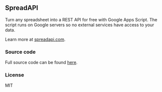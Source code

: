 ## SpreadAPI

Turn any spreadsheet into a REST API for free with Google Apps Script. The script runs on Google servers so no external
services have access to your data.

Learn more at [spreadapi.com](https://spreadapi.com).

### Source code

Full source code can be found [here](./spread-api.js).

### License
MIT


